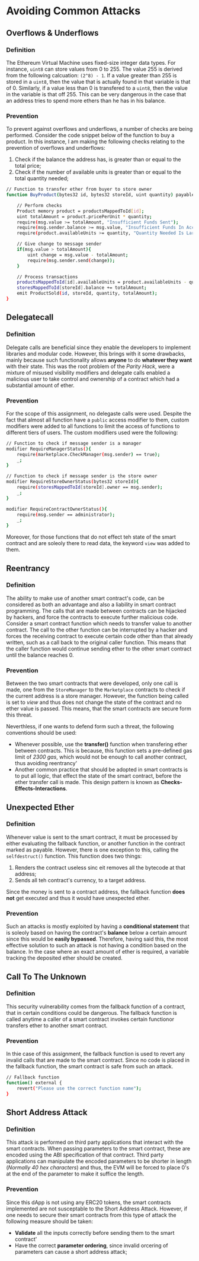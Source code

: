 # Avoiding Common Attacks

## Overflows & Underflows

### Definition
The Ethereum Virtual Machine uses fixed-size integer data types. For instance, `uint8` can store values from 0 to 255. The value 255 is derived from the following calcuation: `(2^8) - 1`. If a value greater than 255 is stored in a `uint8`, then the value that is actually found in that variable is that of 0. Similarly, if a value less than 0 is transfered to a `uint8`, then the value in the variable is that off 255. This can be very dangerous in the case that an address tries to spend more ethers than he has in his balance.

### Prevention

To prevent against overflows and underflows, a number of checks are being performed. Consider the code snippet below of the function to buy a product. In this instance, I am making the following checks relating to the prevention of overflows and underflows:
1. Check if the balance the address has, is greater than or equal to the total price;
2. Check if the number of available units is greater than or equal to the total quantity needed;

```bash
// Function to transfer ether from buyer to store owner
function BuyProduct(bytes32 id, bytes32 storeId, uint quantity) payable public {

    // Perform checks
    Product memory product = productsMappedToId[id];
    uint totalAmount = product.pricePerUnit * quantity;
    require(msg.value >= totalAmount, "Insufficient Funds Sent");
    require(msg.sender.balance >= msg.value, "Insufficient Funds In Account");
    require(product.availableUnits >= quantity, "Quantity Needed Is Larger Than Available");

    // Give change to message sender
    if(msg.value > totalAmount){
        uint change = msg.value - totalAmount;
        require(msg.sender.send(change));
    }

    // Process transactions
    productsMappedToId[id].availableUnits = product.availableUnits - quantity;
    storesMappedToId[storeId].balance += totalAmount;
    emit ProductSold(id, storeId, quantity, totalAmount);
}
```

## Delegatecall

### Definition

Delegate calls are beneficial since they enable the developers to implement libraries and modular code. However, this brings with it some drawbacks, mainly because such functionality allows **anyone** to do **whatever they want** with their state. This was the root problem of the *Parity Hack*, were a mixture of misused visibility modifiers and delegate calls enabled a malicious user to take control and ownership of a contract which had a substantial amount of ether.

### Prevention

For the scope of this assignment, no delegaste calls were used. Despite the fact that almost all function have a `public` access modifier to them, custom modifiers were added to all functions to limit the access of functions to different tiers of users. The custom modifiers used were the following:

```bash
// Function to check if message sender is a manager
modifier RequireManagerStatus(){
    require(marketplace.CheckManager(msg.sender) == true);
    _;
}

// Function to check if message sender is the store owner
modifier RequireStoreOwnerStatus(bytes32 storeId){
    require(storesMappedToId[storeId].owner == msg.sender);
    _;
}

modifier RequireContractOwnerStatus(){
    require(msg.sender == administrator);
    _;
}
```

Moreover, for those functions that do not effect teh state of the smart contract and are soleoly there to read data, the keyword `view` was added to them.

## Reentrancy

### Definition

The ability to make use of another smart contract's code, can be considered as both an advantage and also a liability in smart contract programming. The calls that are made between contracts can be hijacked by hackers, and force the contracts to execute further malicious code. Consider a smart contract function which needs to transfer value to another contract. The call to the other function can be interrupted by a hacker and forces the receiving contract to execute certain code other than that already written, such as a call back to the original caller function. This means that the caller function would continue sending ether to the other smart contract until the balance reaches 0.

### Prevention
Between the two smart contracts that were developed, only one call is made, one from the `StoreManager` to the `Marketplace` contracts to check if the current address is a store manager. However, the function being called is set to *view* and thus does not change the state of the contract and no ether value is passed. This means, that the smart contracts are secure form this threat.

Neverthless, if one wants to defend form such a threat, the following conventions should be used:
- Whenever possible, use the **transfer()** function when transfering ether between contracts. This is because, this function sets a pre-defined gas limit of *2300 gas*, which would not be enough to call another contract, thus avoiding reentrancy'
- Another common practice that should be adopted in smart contracts is to put all logic, that effect the state of the smart contract, before the ether transfer call is made. This design pattern is known as **Checks-Effects-Interactions**.

## Unexpected Ether

### Definition

Whenever value is sent to the smart contract, it must be processed by either evaluating the fallback function, or another function in the contract marked as payable. However, there is one exception to this, calling the `selfdestruct()` function. This function does two things:

1. Renders the contract useless sinc eit removes all the bytecode at that address;
2. Sends all teh contract's currency, to a target address.

Since the money is sent to a contract address, the fallback function **does not** get executed and thus it would have unexpected ether.

### Prevention

Such an attacks is mostly exploited by having a **conditional statement** that is soleoly based on having the contract's **balance** below a certain amount since this would be **easily bypassed**. Therefore, having said this, the most effective solution to such an attack is not having a condition based on the balance. In the case where an exact amount of ether is required, a variable tracking the deposited ether should be created.

## Call To The Unknown

### Definition

This security vulnerability comes from the fallback function of a contract, that in certain conditions could be dangerous. The fallback function is called anytime a caller of a smart contract invokes certain functionor transfers ether to another smart contract.

### Prevention

In thie case of this assignment, the fallback function is used to revert any invalid calls that are made to the smart contract. Since no code is placed in the fallback function, the smart contract is safe from such an attack.

```bash
// Fallback function
function() external {
    revert("Please use the correct function name");
}
```

## Short Address Attack

### Definition
This attack is performed on third party applications that interact with the smart contracts. When passing parameters to the smart contract, these are encoded using the ABI specification of that contract. Third party applications can manipulate the encoded parameters to be shorter in length (*Normally 40 hex characters*) and thus, the EVM will be forced to place 0's at the end of the parameter to make it suffice the length.

### Prevention
Since this dApp is not using any ERC20 tokens, the smart contracts implemented are not susceptable to the Short Address Attack. However, if one needs to secure their smart contracts from this type of attack the following measure should be taken:
- **Validate** all the inputs correctly before sending them to the smart contract'
- Have the correct **parameter ordering**, since invalid orcering of parameters can cause a short address attack;
